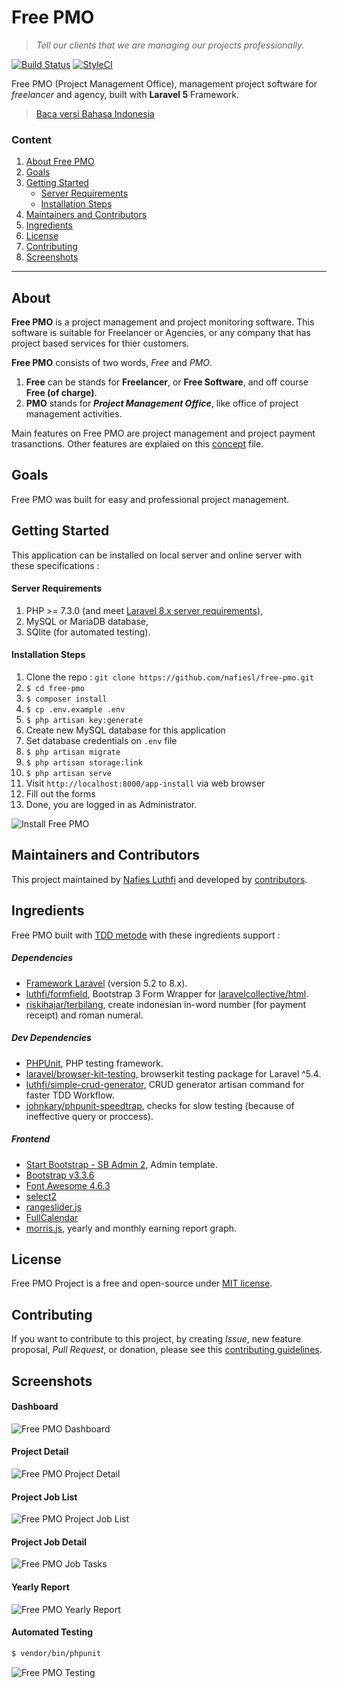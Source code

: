 # Free PMO
> *Tell our clients that we are managing our projects professionally.*

[![Build Status](https://travis-ci.org/nafiesl/free-pmo.svg?branch=master)](https://travis-ci.org/nafiesl/free-pmo)
[![StyleCI](https://styleci.io/repos/111558421/shield?branch=master)](https://styleci.io/repos/111558421)

Free PMO (Project Management Office), management project software for *freelancer* and agency, built with **Laravel 5** Framework.

> [Baca versi Bahasa Indonesia](README.id.md)

### Content
1. [About Free PMO](#about)
2. [Goals](#goals)
3. [Getting Started](#getting-started)
    - [Server Requirements](#server-requirements)
    - [Installation Steps](#installation-steps)
4. [Maintainers and Contributors](#maintainers-and-contributors)
5. [Ingredients](#ingredients)
6. [License](#license)
7. [Contributing](#contributing)
8. [Screenshots](#screenshots)

***

## About

**Free PMO** is a project management and project monitoring software. This software is suitable for Freelancer or Agencies, or any company that has project based services for thier customers.

**Free PMO** consists of two words, *Free* and *PMO*.
1. **Free** can be stands for **Freelancer**, or **Free Software**, and off course **Free (of charge)**.
2. **PMO** stands for ***Project Management Office***, like office of project management activities.

Main features on Free PMO are project management and project payment trasanctions. Other features are explaied on this [concept](CONCEPT.md) file.

## Goals

Free PMO was built for easy and professional project management.

## Getting Started
This application can be installed on local server and online server with these specifications :

#### Server Requirements
1. PHP >= 7.3.0 (and meet [Laravel 8.x server requirements](https://laravel.com/docs/8.x#server-requirements)),
2. MySQL or MariaDB database,
3. SQlite (for automated testing).

#### Installation Steps

1. Clone the repo : `git clone https://github.com/nafiesl/free-pmo.git`
2. `$ cd free-pmo`
3. `$ composer install`
4. `$ cp .env.example .env`
5. `$ php artisan key:generate`
6. Create new MySQL database for this application
7. Set database credentials on `.env` file
8. `$ php artisan migrate`
9. `$ php artisan storage:link`
10. `$ php artisan serve`
11. Visit `http://localhost:8000/app-install` via web browser
12. Fill out the forms
13. Done, you are logged in as Administrator.

![Install Free PMO](public/screenshots/pmo-install-free-pmo.jpg)


## Maintainers and Contributors

This project maintained by [Nafies Luthfi](https://github.com/nafiesl) and developed by [contributors](https://github.com/nafiesl/free-pmo/graphs/contributors).

## Ingredients

Free PMO built with [TDD metode](https://blog.nafies.id/laravel/testing-laravel-tentang-automated-testing) with these ingredients support :

##### Dependencies
* [Framework Laravel](https://laravel.com/docs/8.x) (version 5.2 to 8.x).
* [luthfi/formfield](https://github.com/nafiesl/FormField), Bootstrap 3 Form Wrapper for [laravelcollective/html](https://github.com/laravelcollective/html).
* [riskihajar/terbilang](https://github.com/riskihajar/terbilang), create indonesian in-word number (for payment receipt) and roman numeral.

##### Dev Dependencies

* [PHPUnit](https://github.com/sebastianbergmann/phpunit), PHP testing framework.
* [laravel/browser-kit-testing](https://github.com/laravel/browser-kit-testing), browserkit testing package for Laravel ^5.4.
* [luthfi/simple-crud-generator](https://github.com/nafiesl/SimpleCrudGenerator), CRUD generator artisan command for faster TDD Workflow.
* [johnkary/phpunit-speedtrap](https://github.com/johnkary/phpunit-speedtrap), checks for slow testing (because of ineffective query or proccess).

##### Frontend

* [Start Bootstrap - SB Admin 2](https://startbootstrap.com/template-overviews/sb-admin-2), Admin template.
* [Bootstrap v3.3.6](https://getbootstrap.com/docs/3.3/)
* [Font Awesome 4.6.3](http://fontawesome.io/cheatsheet)
* [select2](https://github.com/select2/select2)
* [rangeslider.js](http://rangeslider.js.org)
* [FullCalendar](https://fullcalendar.io)
* [morris.js](http://morrisjs.github.io/morris.js), yearly and monthly earning report graph.

## License

Free PMO Project is a free and open-source under [MIT license](LICENSE).

## Contributing

If you want to contribute to this project, by creating *Issue*, new feature proposal, *Pull Request*, or donation, please see this [contributing guidelines](CONTRIBUTING.md).

## Screenshots

#### Dashboard
![Free PMO Dashboard](public/screenshots/pmo-dashboard-01.jpg)

#### Project Detail
![Free PMO Project Detail](public/screenshots/pmo-project-detail-01.jpg)

#### Project Job List
![Free PMO Project Job List](public/screenshots/pmo-project-jobs-01.jpg)

#### Project Job Detail
![Free PMO Job Tasks](public/screenshots/pmo-job-tasks-01.jpg)

#### Yearly Report
![Free PMO Yearly Report](public/screenshots/pmo-yearly-report-01.jpg)

#### Automated Testing

```bash
$ vendor/bin/phpunit
```

![Free PMO Testing](public/screenshots/pmo-testing-01.jpg)
